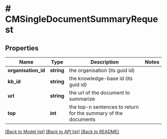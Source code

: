 # # CMSingleDocumentSummaryRequest

## Properties

Name | Type | Description | Notes
------------ | ------------- | ------------- | -------------
**organisation_id** | **string** | the organisation (its guid id) |
**kb_id** | **string** | the knowledge-base id (its guid id) |
**url** | **string** | the url of the document to summarize |
**top** | **int** | the top-n sentences to return for the summary of the documents |

[[Back to Model list]](../../README.md#models) [[Back to API list]](../../README.md#endpoints) [[Back to README]](../../README.md)
